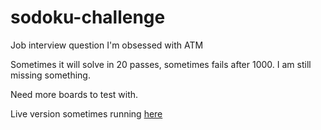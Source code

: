 # sodoku-challenge
Job interview question I'm obsessed with ATM

Sometimes it will solve in 20 passes, sometimes fails after 1000.
I am still missing something.

Need more boards to test with.

Live version sometimes running [here](http://707foley.com:3000/)
